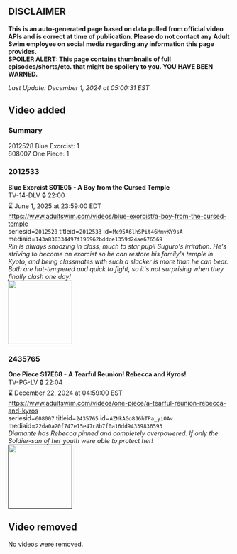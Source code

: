 ## DISCLAIMER
**This is an auto-generated page based on data pulled from official video APIs and is correct at time of publication. Please do not contact any Adult Swim employee on social media regarding any information this page provides.**  
**SPOILER ALERT: This page contains thumbnails of full episodes/shorts/etc. that might be spoilery to you. YOU HAVE BEEN WARNED.**  

_Last Update: December 1, 2024 at 05:00:31 EST_
## Video added
### Summary
2012528 Blue Exorcist: 1  
608007 One Piece: 1  
### 2012533
**Blue Exorcist S01E05 - A Boy from the Cursed Temple**  
TV-14-DLV 🔒 22:00  
⌛ June 1, 2025 at 23:59:00 EDT  
https://www.adultswim.com/videos/blue-exorcist/a-boy-from-the-cursed-temple  
seriesid=`2012528` titleid=`2012533` id=`Me95A6lhSPit46MmvKY9sA` mediaid=`143a830334497f196962bddce1359d24ae676569`  
_Rin is always snoozing in class, much to star pupil Suguro's irritation. He's striving to become an exorcist so he can restore his family's temple in Kyoto, and being classmates with such a slacker is more than he can bear. Both are hot-tempered and quick to fight, so it's not surprising when they finally clash one day!_  
<a href="https://i.cdn.turner.com/adultswim/big/video/episode-thumbs-16x9/blueexorcist_cc_005_pt4-01.jpg"><img src="https://i.cdn.turner.com/adultswim/big/video/episode-thumbs-16x9/blueexorcist_cc_005_pt4-01.jpg" height="144px" /></a>
### 2435765
**One Piece S17E68 - A Tearful Reunion! Rebecca and Kyros!**  
TV-PG-LV 🔒 22:04  
⌛ December 22, 2024 at 04:59:00 EST  
https://www.adultswim.com/videos/one-piece/a-tearful-reunion-rebecca-and-kyros  
seriesid=`608007` titleid=`2435765` id=`AZNkAGo8J6hTPa_yiOAv` mediaid=`22da0a20f747e15e47c8b7f0a16dd94339836593`  
_Diamante has Rebecca pinned and completely overpowered. If only the Soldier-san of her youth were able to protect her!_  
<a href=""><img src="" height="144px" /></a>
## Video removed
No videos were removed.  
